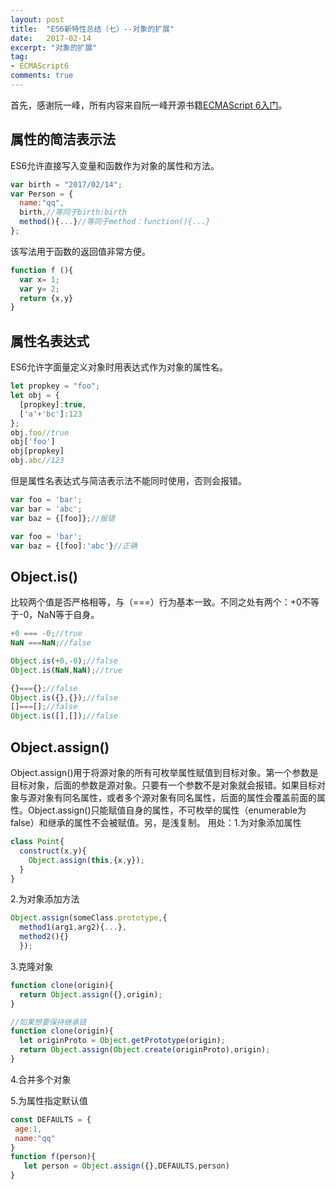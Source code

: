 ```yaml
---
layout: post
title:  "ES6新特性总结（七）--对象的扩展"
date:   2017-02-14
excerpt: "对象的扩展"
tag:
- ECMAScript6
comments: true
---
```


首先，感谢阮一峰，所有内容来自阮一峰开源书籍[ECMAScript 6入门](http://es6.ruanyifeng.com/#README)。

## 属性的简洁表示法

ES6允许直接写入变量和函数作为对象的属性和方法。

```js
var birth = "2017/02/14";
var Person = {
  name:"qq",
  birth,//等同于birth:birth
  method(){...}//等同于method：function(){...}
};
```

该写法用于函数的返回值非常方便。

```js
function f (){
  var x= 1;
  var y= 2;
  return {x,y}
}
```

## 属性名表达式

ES6允许字面量定义对象时用表达式作为对象的属性名。

```js
let propkey = "foo";
let obj = {
  [propkey]:true,
  ['a'+'bc']:123
};
obj.foo//true
obj['foo']
obj[propkey]
obj.abc//123
```

但是属性名表达式与简洁表示法不能同时使用，否则会报错。

```js
var foo = 'bar';
var bar = 'abc';
var baz = {[foo]};//报错

var foo = 'bar';
var baz = {[foo]:'abc'}//正确
```

## Object.is()

比较两个值是否严格相等，与（===）行为基本一致。不同之处有两个：+0不等于-0，NaN等于自身。

```js
+0 === -0;//true
NaN ===NaN;//false

Object.is(+0,-0);//false
Object.is(NaN,NaN);//true

{}==={};//false
Object.is({},{});//false
[]===[];//false
Object.is([],[]);//false
```

## Object.assign()

Object.assign()用于将源对象的所有可枚举属性赋值到目标对象。第一个参数是目标对象，后面的参数是源对象。只要有一个参数不是对象就会报错。如果目标对象与源对象有同名属性，或者多个源对象有同名属性，后面的属性会覆盖前面的属性。Object.assign()只能赋值自身的属性，不可枚举的属性（enumerable为false）和继承的属性不会被赋值。另，是浅复制。
用处：1.为对象添加属性

```js
class Point{
  construct(x,y){
    Object.assign(this,{x,y});
  }
}
```

2.为对象添加方法

```js
Object.assign(someClass.prototype,{
  method1(arg1,arg2){...},
  method2(){}
  });
```

3.克隆对象

```js
function clone(origin){
  return Object.assign({},origin);
}

//如果想要保持继承链
function clone(origin){
  let originProto = Object.getPrototype(origin);
  return Object.assign(Object.create(originProto),origin);
}
```

 4.合并多个对象

 5.为属性指定默认值

 ```js
 const DEFAULTS = {
  age:1,
  name:"qq"
 }
 function f(person){
    let person = Object.assign({},DEFAULTS,person)
 }
 ```

 